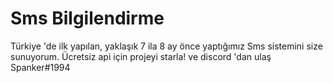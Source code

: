 # Sms Bilgilendirme
Türkiye 'de ilk yapılan, yaklaşık 7 ila 8 ay önce yaptığımız Sms sistemini size sunuyorum. 
Ücretsiz api için projeyi starla! ve discord 'dan ulaş Spanker#1994
